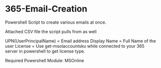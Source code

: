 # 365-Email-Creation
Powershell Script to create various emails at once.

Attached CSV file the script pulls from as well

UPN(UserPrincipalName) = Email address
Display Name = Full Name of the user
License = Use get-msolaccountsku while connected to your 365 server in powershell to get license type.

Required Powershell Module: MSOnline
